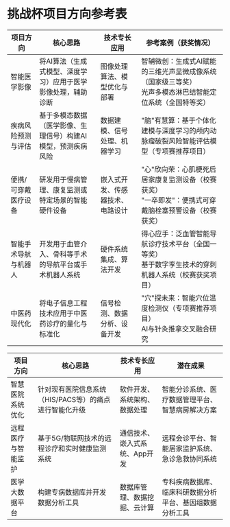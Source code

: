 # 挑战杯项目方向参考表

| 项目方向 | 核心思路 | 技术专长应用 | 参考案例（获奖情况） |
|---------|----------|-------------|---------------------|
| 智能医学影像 | 将AI算法（生成式模型、深度学习）应用于医学影像处理，辅助诊断 | 图像处理算法、模型优化与部署 | 智辅微创：生成式AI赋能的三维光声显微成像系统（国家级三等奖）<br>光声多模态淋巴结智能定位系统（全国特等奖） |
| 疾病风险预测与评估 | 基于多模态数据（医学影像、生理信号）构建AI模型，预测疾病风险 | 数据建模、信号处理、机器学习 | "脑"有慧算：基于个体化建模与深度学习的颅内动脉瘤破裂风险智能评估模型（专项赛推荐项目） |
| 便携/可穿戴医疗设备 | 研发用于慢病管理、康复监测或特定场景的智能硬件设备 | 嵌入式开发、传感器技术、电路设计 | "心"欣向荣：心肌梗死后居家康复监测设备（校赛获奖）<br>"一卒即发"：便携式可穿戴脑栓塞预警设备（校赛获奖） |
| 智能手术导航与机器人 | 开发用于血管介入、骨科等手术的导航平台或手术机器人系统 | 硬件系统集成、算法开发 | 得心应手：泛血管智能导航诊疗技术平台（全国一等奖）<br>基于数字孪生技术的穿刺机器人系统（校赛获奖项目） |
| 中医药现代化 | 将电子信息工程技术应用于中医药诊疗的量化与标准化 | 信号检测、数据分析、设备开发 | "穴"探未来：智能穴位温度检测仪（专项赛推荐项目）<br>AI与针灸推拿交叉融合研究 |

| 项目方向 | 核心思路 | 技术专长应用 | 潜在成果 |
|---------|----------|-------------|----------|
| 智慧医院系统优化 | 针对现有医院信息系统（HIS/PACS等）的痛点进行智能化升级 | 软件开发、系统架构、数据处理 | 智能分诊系统、医疗数据管理平台、智慧病房解决方案 |
| 远程医疗与智能监护 | 基于5G/物联网技术的远程诊疗和实时健康监测系统 | 通信技术、嵌入式系统、App开发 | 远程会诊平台、智能居家监护系统、急诊急救协同系统 |
| 医学大数据平台 | 构建专病数据库并开发数据分析工具 | 数据库管理、数据挖掘、云计算 | 专科疾病数据库、临床科研数据分析平台、基因组数据分析工具 |
